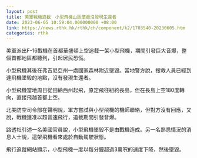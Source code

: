 ```yaml
---
layout: post
title: 美軍戰機追截　小型飛機山區墜毀沒發現生還者
date: 2023-06-05 10:59:04.000000000 +08:00
link: https://news.rthk.hk/rthk/ch/component/k2/1703540-20230605.htm
categories: rthk
---
```


美軍派出F-16戰機在首都華盛頓上空追截一架小型飛機，期間引發巨大音爆，整個首都地區都聽到，引起居民恐慌。

小型飛機其後在弗吉尼亞州一處國家森林附近墜毀。當地警方說，搜救人員已經到達飛機墜毀的地點，沒有發現生還者。

小型飛機當地周日從田納西州起飛，原定飛往紐約長島，但在長島上空180度轉向，直接飛越首都上空。

北美防空司令部在聲明說，軍方嘗試與小型飛機的機師聯絡，但對方沒有回應，又說，戰機獲准以超音速飛行，追截期間引發音爆。

路透社引述一名美國官員說，小型飛機墜毀不是由戰機造成。另一名熟悉情況的消息人士說，這架飛機看來處於自動駕駛狀態。

飛行追蹤網站顯示，小型飛機一度以每分鐘超過3萬呎的速度下降，然後墜毀。
